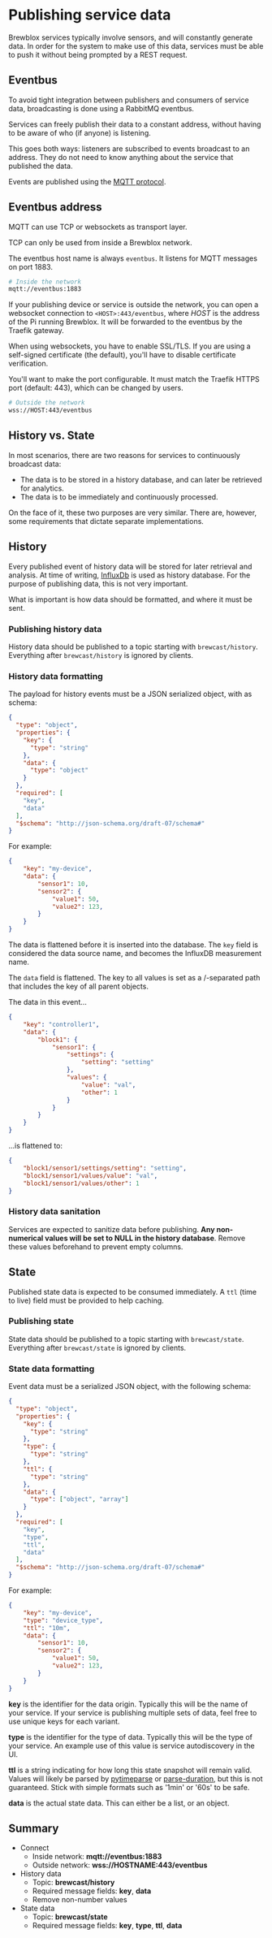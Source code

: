 # Publishing service data

Brewblox services typically involve sensors, and will constantly generate data.
In order for the system to make use of this data, services must be able to push it without being prompted by a REST request.

## Eventbus

To avoid tight integration between publishers and consumers of service data, broadcasting is done using a RabbitMQ eventbus.

Services can freely publish their data to a constant address, without having to be aware of who (if anyone) is listening.

This goes both ways: listeners are subscribed to events broadcast to an address.
They do not need to know anything about the service that published the data.

Events are published using the [MQTT protocol](https://randomnerdtutorials.com/what-is-mqtt-and-how-it-works/).

## Eventbus address

MQTT can use TCP or websockets as transport layer.

TCP can only be used from inside a Brewblox network.

The eventbus host name is always `eventbus`. It listens for MQTT messages on port 1883.

```bash
# Inside the network
mqtt://eventbus:1883
```

If your publishing device or service is outside the network, you can open a websocket connection to `<HOST>:443/eventbus`, where *HOST* is the address of the Pi running Brewblox. It will be forwarded to the eventbus by the Traefik gateway.

When using websockets, you have to enable SSL/TLS. If you are using a self-signed certificate (the default), you'll have to disable certificate verification.

You'll want to make the port configurable. It must match the Traefik HTTPS port (default: 443), which can be changed by users.

```bash
# Outside the network
wss://HOST:443/eventbus
```

## History vs. State

In most scenarios, there are two reasons for services to continuously broadcast data:

- The data is to be stored in a history database, and can later be retrieved for analytics.
- The data is to be immediately and continuously processed.

On the face of it, these two purposes are very similar.
There are, however, some requirements that dictate separate implementations.

## History

Every published event of history data will be stored for later retrieval and analysis.
At time of writing, [InfluxDb](https://www.influxdata.com/) is used as history database.
For the purpose of publishing data, this is not very important.

What is important is how data should be formatted, and where it must be sent.

### Publishing history data

History data should be published to a topic starting with `brewcast/history`.
Everything after `brewcast/history` is ignored by clients.

### History data formatting

The payload for history events must be a JSON serialized object, with as schema:

```json
{
  "type": "object",
  "properties": {
    "key": {
      "type": "string"
    },
    "data": {
      "type": "object"
    }
  },
  "required": [
    "key",
    "data"
  ],
  "$schema": "http://json-schema.org/draft-07/schema#"
}
```

For example:

```json
{
    "key": "my-device",
    "data": {
        "sensor1": 10,
        "sensor2": {
            "value1": 50,
            "value2": 123,
        }
    }
}
```

The data is flattened before it is inserted into the database.
The `key` field is considered the data source name, and becomes the InfluxDB measurement name.

The `data` field is flattened.
The key to all values is set as a /-separated path that includes the key of all parent objects.

The data in this event...

```json
{
    "key": "controller1",
    "data": {
        "block1": {
            "sensor1": {
                "settings": {
                    "setting": "setting"
                },
                "values": {
                    "value": "val",
                    "other": 1
                }
            }
        }
    }
}
```

...is flattened to:

```json
{
    "block1/sensor1/settings/setting": "setting",
    "block1/sensor1/values/value": "val",
    "block1/sensor1/values/other": 1
}
```

### History data sanitation

Services are expected to sanitize data before publishing.
**Any non-numerical values will be set to NULL in the history database**. Remove these values beforehand to prevent empty columns.

## State

Published state data is expected to be consumed immediately. A `ttl` (time to live) field must be provided to help caching.

### Publishing state

State data should be published to a topic starting with `brewcast/state`.
Everything after `brewcast/state` is ignored by clients.

### State data formatting

Event data must be a serialized JSON object, with the following schema:

```json
{
  "type": "object",
  "properties": {
    "key": {
      "type": "string"
    },
    "type": {
      "type": "string"
    },
    "ttl": {
      "type": "string"
    },
    "data": {
      "type": ["object", "array"]
    }
  },
  "required": [
    "key",
    "type",
    "ttl",
    "data"
  ],
  "$schema": "http://json-schema.org/draft-07/schema#"
}
```

For example:

```json
{
    "key": "my-device",
    "type": "device_type",
    "ttl": "10m",
    "data": {
        "sensor1": 10,
        "sensor2": {
            "value1": 50,
            "value2": 123,
        }
    }
}
```

**key** is the identifier for the data origin.
Typically this will be the name of your service. 
If your service is publishing multiple sets of data, feel free to use unique keys for each variant.

**type** is the identifier for the type of data.
Typically this will be the type of your service.
An example use of this value is service autodiscovery in the UI.

**ttl** is a string indicating for how long this state snapshot will remain valid.
Values will likely be parsed by [pytimeparse](https://github.com/wroberts/pytimeparse) or [parse-duration](https://github.com/jkroso/parse-duration), but this is not guaranteed.
Stick with simple formats such as '1min' or '60s' to be safe.

**data** is the actual state data. This can either be a list, or an object.


## Summary

* Connect
  * Inside network: **mqtt://eventbus:1883**
  * Outside network: **wss://HOSTNAME:443/eventbus**
* History data
  * Topic: **brewcast/history**
  * Required message fields: **key**, **data**
  * Remove non-number values
* State data
  * Topic: **brewcast/state**
  * Required message fields: **key**, **type**, **ttl**, **data**
